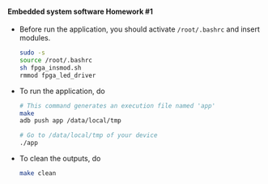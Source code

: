 #### Embedded system software Homework #1



- Before run the application, you should activate `/root/.bashrc` and insert modules.

  ```bash
  sudo -s
  source /root/.bashrc
  sh fpga_insmod.sh
  rmmod fpga_led_driver
  ```

  

- To run the application, do

  ```bash
  # This command generates an execution file named 'app'
  make
  adb push app /data/local/tmp
  
  # Go to /data/local/tmp of your device
  ./app
  ```

  

- To clean the outputs, do

  ```bash
  make clean
  ```
